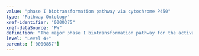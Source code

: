 ```yaml
---
value: "phase I biotransformation pathway via cytochrome P450"
type: "Pathway Ontology"
xref-identifier: "0000375"
xref-dataSource: "PW"
definition: "The major phase I biotransformation pathway for the activation of endogenous and exogenous substances carried out by members of the cytochrome P450 superfamily."
level: "Level 4+"
parents: ['0000857']
---
```

